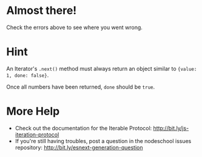 # Almost there!

Check the errors above to see where you went wrong.

# Hint

An Iterator's `.next()` method must always return an object similar to
`{value: 1, done: false}`.

Once all numbers have been returned, `done` should be `true`.

# More Help

 * Check out the documentation for the Iterable Protocol: http://bit.ly/js-iteration-protocol
 * If you're still having troubles, post a question in the nodeschool issues repository: http://bit.ly/esnext-generation-question
